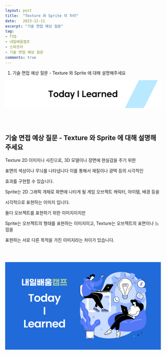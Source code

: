 ```yaml
---
layout: post
title:  "Texture 와 Sprite 의 차이"
date:   2023-12-11
excerpt: "기술 면접 예상 질문"
tag:
- TIQ
- 내일배움캠프
- 스파르타
- 기술 면접 예상 질문
comments: true
---
```


1. 기술 면접 예상 질문 - Texture 와 Sprite 에 대해 설명해주세요
   
![nbcbanner](/assets/img/TILbanner.png)

<br/>
<br/>

## 기술 면접 예상 질문 - Texture 와 Sprite 에 대해 설명해주세요

Texture 2D 이미지나 사진으로, 3D 모델이나 장면에 현실감을 주기 위한

표면의 색상이나 무늬를 나타냅니다 이를 통해서 재질이나 광택 등의 시각적인

효과를 구현할 수 있습니다.


Sprite는 2D 그래픽 개체로 화면에 나타게 될 게임 오브젝트 캐릭터, 아이템, 배경 등을 

시각적으로 표현하는 이미지 입니다.


둘다 오브젝트를 표현하기 위한 이미지이지만

Sprite는 오브젝트의 형태를 표현하는 이미지이고, Texture는 오브젝트의 표면이나 느낌을 

표현하는 서로 다른 목적을 가진 이미지라는 차이가 있습니다.


<br/>
<br/>

![nbcthumbnail](/assets/img/thumbnail-image.png)